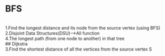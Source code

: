 #  BFS
<br>
1.Find the longest distance  and its node from the source vertex (using BFS)
<br>
2.Disjoint Data Structures(DSU)-->All function
<br
<br>
4.The longest path (from one node to another) in that tree
<br>
## Dijkstra
<br>
3.Find the shortest distance of all the vertices from the source vertex S
